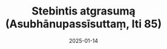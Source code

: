 ---
layout: page
title: 'Stebintis atgrasumą (Asubhānupassīsuttaṃ, Iti 85)'
category: bylota
index: Meditacija
sortIndex: 85
suttacentral: iti85
date: 2025-01-14
tags: Meditacija
---